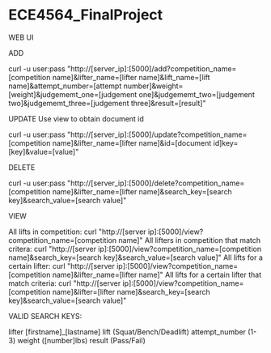 # ECE4564_FinalProject
WEB UI

ADD

curl -u user:pass "http://[server_ip]:[5000]/add?competition_name=[competition name]&lifter_name=[lifter name]&lift_name=[lift name]&attempt_number=[attempt number]&weight=[weight]&judgememt_one=[judgement one]&judgememt_two=[judgement two]&judgememt_three=[judgement three]&result=[result]"

UPDATE
Use view to obtain document id

curl -u user:pass "http://[server_ip]:[5000]/update?competition_name=[competition name]&lifter_name=[lifter name]&id=[document id]key=[key]&value=[value]"

DELETE

curl -u user:pass "http://[server_ip]:[5000]/delete?competition_name=[competition name]&lifter_name=[lifter name]&search_key=[search key]&search_value=[search value]"

VIEW

All lifts in competition: curl "http://[server ip]:[5000]/view?competition_name=[competition name]"
All lifters in competition that match critera: curl "http://[server ip]:[5000]/view?competition_name=[competition name]&search_key=[search key]&search_value=[search value]"
All lifts for a certain lifter: curl "http://[server ip]:[5000]/view?competition_name=[competition name]&lifter_name=[lifter name]"
All lifts for a certain lifter that match criteria: curl "http://[server ip]:[5000]/view?competition_name=[competition name]&lifter=[lifter name]&search_key=[search key]&search_value=[search value]"

VALID SEARCH KEYS:

lifter [firstname]_[lastname]
lift (Squat/Bench/Deadlift)
attempt_number (1-3)
weight ([number]lbs)
result (Pass/Fail)
